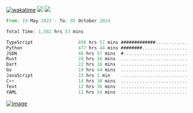 [![wakatime](https://wakatime.com/badge/user/00eead22-fb14-4dd0-ab8a-3625cafbd50d.svg)](https://wakatime.com/@00eead22-fb14-4dd0-ab8a-3625cafbd50d)
![](https://komarev.com/ghpvc/?username=flatypus)
![](https://pixel.flatypus.me/flatypus?type=tracker)
<!--START_SECTION:waka-->

```rust
From: 19 May 2023 - To: 05 October 2024

Total Time: 1,582 hrs 53 mins

TypeScript                 856 hrs 57 mins #############............   53.89 %
Python                     477 hrs 44 mins ########.................   30.04 %
JSON                       48 hrs 57 mins  #........................   03.08 %
Rust                       28 hrs 16 mins  .........................   01.78 %
Dart                       22 hrs 26 mins  .........................   01.41 %
Go                         19 hrs 44 mins  .........................   01.24 %
JavaScript                 15 hrs 1 min    .........................   00.94 %
C++                        14 hrs 30 mins  .........................   00.91 %
Text                       12 hrs 36 mins  .........................   00.79 %
YAML                       11 hrs 54 mins  .........................   00.75 %
```

<!--END_SECTION:waka-->
[<img alt="image" src="https://github.com/flatypus/flatypus/assets/68029599/0a302dc1-501c-43a0-ae8d-37ec4817f3bd">](https://flatypus.me)


